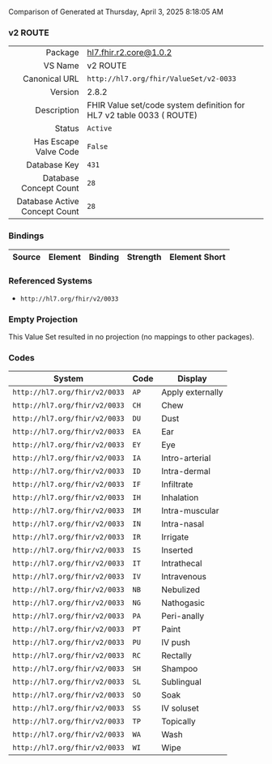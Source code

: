 Comparison of 
Generated at Thursday, April 3, 2025 8:18:05 AM

### v2 ROUTE

|      |     |
| ---: | --- |
| Package | hl7.fhir.r2.core@1.0.2 |
| VS Name | v2 ROUTE |
| Canonical URL | `http://hl7.org/fhir/ValueSet/v2-0033` |
| Version | 2.8.2 |
| Description | FHIR Value set/code system definition for HL7 v2 table 0033 ( ROUTE) |
| Status | `Active` |
| Has Escape Valve Code | `False` |
| Database Key | `431` |
| Database Concept Count | `28` |
| Database Active Concept Count | `28` |
### Bindings

| Source | Element | Binding | Strength | Element Short |
| ------ | ------- | ------- | -------- | ------------- |

### Referenced Systems

* `http://hl7.org/fhir/v2/0033`
### Empty Projection

This Value Set resulted in no projection (no mappings to other packages).

### Codes

| System | Code | Display |
| ------ | ---- | ------- |
| `http://hl7.org/fhir/v2/0033` | `AP` | Apply externally |
| `http://hl7.org/fhir/v2/0033` | `CH` | Chew |
| `http://hl7.org/fhir/v2/0033` | `DU` | Dust |
| `http://hl7.org/fhir/v2/0033` | `EA` | Ear |
| `http://hl7.org/fhir/v2/0033` | `EY` | Eye |
| `http://hl7.org/fhir/v2/0033` | `IA` | Intro-arterial |
| `http://hl7.org/fhir/v2/0033` | `ID` | Intra-dermal |
| `http://hl7.org/fhir/v2/0033` | `IF` | Infiltrate |
| `http://hl7.org/fhir/v2/0033` | `IH` | Inhalation |
| `http://hl7.org/fhir/v2/0033` | `IM` | Intra-muscular |
| `http://hl7.org/fhir/v2/0033` | `IN` | Intra-nasal |
| `http://hl7.org/fhir/v2/0033` | `IR` | Irrigate |
| `http://hl7.org/fhir/v2/0033` | `IS` | Inserted |
| `http://hl7.org/fhir/v2/0033` | `IT` | Intrathecal |
| `http://hl7.org/fhir/v2/0033` | `IV` | Intravenous |
| `http://hl7.org/fhir/v2/0033` | `NB` | Nebulized |
| `http://hl7.org/fhir/v2/0033` | `NG` | Nathogasic |
| `http://hl7.org/fhir/v2/0033` | `PA` | Peri-anally |
| `http://hl7.org/fhir/v2/0033` | `PT` | Paint |
| `http://hl7.org/fhir/v2/0033` | `PU` | IV push |
| `http://hl7.org/fhir/v2/0033` | `RC` | Rectally |
| `http://hl7.org/fhir/v2/0033` | `SH` | Shampoo |
| `http://hl7.org/fhir/v2/0033` | `SL` | Sublingual |
| `http://hl7.org/fhir/v2/0033` | `SO` | Soak |
| `http://hl7.org/fhir/v2/0033` | `SS` | IV soluset |
| `http://hl7.org/fhir/v2/0033` | `TP` | Topically |
| `http://hl7.org/fhir/v2/0033` | `WA` | Wash |
| `http://hl7.org/fhir/v2/0033` | `WI` | Wipe |
